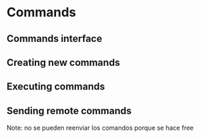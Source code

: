 # Commands

## Commands interface

## Creating new commands

## Executing commands

## Sending remote commands


Note: no se pueden reenviar los comandos porque se hace free